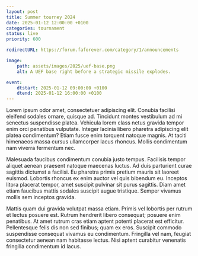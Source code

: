 ```yaml
---
layout: post
title: Summer tourney 2024
date: 2025-01-12 12:00:00 +0100
categories: tournament
status: live
priority: 600

redirectURL: https://forum.faforever.com/category/1/announcements

image:
    path: assets/images/2025/uef-base.png
    alt: A UEF base right before a strategic missile explodes.

event:
    dtstart: 2025-01-12 09:00:00 +0100
    dtend: 2025-01-12 16:00:00 +0100
---
```


Lorem ipsum odor amet, consectetuer adipiscing elit. Conubia facilisi eleifend sodales ornare, quisque ad. Tincidunt montes vestibulum ad mi senectus suspendisse platea. Vehicula lorem class netus gravida tempor enim orci penatibus vulputate. Integer lacinia libero pharetra adipiscing elit platea condimentum? Etiam fusce enim torquent natoque magnis. At taciti himenaeos massa cursus ullamcorper lacus rhoncus. Mollis condimentum nam viverra fermentum nec.

<!-- excerpt-end -->

Malesuada faucibus condimentum conubia justo tempus. Facilisis tempor aliquet aenean praesent natoque maecenas luctus. Ad duis parturient curae sagittis dictumst a facilisi. Eu pharetra primis pretium mauris sit laoreet euismod. Lobortis rhoncus ex enim auctor vel quis bibendum eu. Inceptos litora placerat tempor, amet suscipit pulvinar sit purus sagittis. Diam amet etiam faucibus mattis sodales suscipit augue tristique. Semper vivamus mollis sem inceptos gravida.

Mattis quam dui gravida volutpat massa etiam. Primis vel lobortis per rutrum et lectus posuere est. Rutrum hendrerit libero consequat; posuere enim penatibus. At amet rutrum cras etiam aptent potenti placerat est efficitur. Pellentesque felis dis non sed finibus; quam ex eros. Suscipit commodo suspendisse consequat vivamus eu condimentum. Fringilla vel nam, feugiat consectetur aenean nam habitasse lectus. Nisi aptent curabitur venenatis fringilla condimentum id lacus.